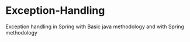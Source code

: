 # Exception-Handling
Exception handling in Spring with Basic java methodology and with Spring methodology 
